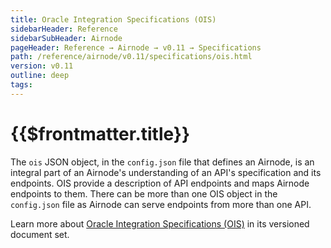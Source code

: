 ```yaml
---
title: Oracle Integration Specifications (OIS)
sidebarHeader: Reference
sidebarSubHeader: Airnode
pageHeader: Reference → Airnode → v0.11 → Specifications
path: /reference/airnode/v0.11/specifications/ois.html
version: v0.11
outline: deep
tags:
---
```


<VersionWarning/>

<PageHeader/>

<SearchHighlight/>

<FlexStartTag/>

# {{$frontmatter.title}}

The `ois` JSON object, in the `config.json` file that defines an Airnode, is an
integral part of an Airnode's understanding of an API's specification and its
endpoints. OIS provide a description of API endpoints and maps Airnode endpoints
to them. There can be more than one OIS object in the `config.json` file as
Airnode can serve endpoints from more than one API.

Learn more about [Oracle Integration Specifications (OIS)](/reference/ois/2.1/)
in its versioned document set.

<FlexEndTag/>
